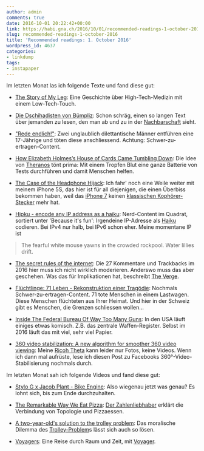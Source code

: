 ```yaml
---
author: admin
comments: true
date: 2016-10-01 20:22:42+00:00
link: https://habi.gna.ch/2016/10/01/recommended-readings-1-october-2016/
slug: recommended-readings-1-october-2016
title: 'Recommended readings: 1. October 2016'
wordpress_id: 4637
categories:
- linkdump
tags:
- instapaper
---
```


Im letzten Monat las ich folgende Texte und fand diese gut:




    
  * [The Story of My Leg](http://www.mensjournal.com/health-fitness/articles/the-story-of-my-leg-exosym-leg-braces-w437795): Eine Geschichte über High-Tech-Medizin mit einem Low-Tech-Touch.

    
  * [Die Dschihadisten von Bümpliz](http://www.woz.ch/-7096): Schon schräg, einen so langen Text über jemanden zu lesen, den man ab und zu in der [Nachbarschaft](http://osm.org/go/0CZwKFCYE?m=) sieht.

    
  * ["Rede endlich!"](http://www.stern.de/7038748.html): Zwei unglaublich dilettantische Männer entführen eine 17-Jährige und töten diese anschliessend. Achtung: Schwer-zu-ertragen-Content.

    
  * [How Elizabeth Holmes’s House of Cards Came Tumbling Down](http://www.vanityfair.com/news/2016/09/elizabeth-holmes-theranos-exclusive): Die Idee von [Theranos](https://theranos.com) tönt prima: Mit einem Tropfen Blut eine ganze Batterie von Tests durchführen und damit Menschen helfen.

    
  * [The Case of the Headphone Hijack](http://www.wooji-juice.com/blog/headphone-hijack.html): Ich fahr' noch eine Weile weiter mit meinem iPhone 5S, das hier ist für all diejenigen, die einen Überbiss bekommen haben, weil das [iPhone 7](http://www.apple.com/iphone-7/) keinen [klassischen Kophörer-Stecker](https://en.wikipedia.org/wiki/Phone_connector_(audio)) mehr hat.

    
  * [Hipku - encode any IP address as a haiku](http://gabrielmartin.net/projects/hipku/): Nerd-Content im Quadrat, sortiert unter 'Because it's fun': Irgendeine IP-Adresse als [Haiku](http://enwp.org/haiku) codieren. Bei IPv4 nur halb, bei IPv6 schon eher. Meine momentane IP ist





<blockquote>
  The fearful white mouse
yawns in the crowded rockpool.
Water lillies drift.</blockquote>






    
  * [The secret rules of the internet](http://www.theverge.com/2016/4/13/11387934/internet-moderator-history-youtube-facebook-reddit-censorship-free-speech): Die 27 Kommentare und Trackbacks im 2016 hier muss ich nicht wirklich moderieren. Anderswo muss das aber geschehen. Was das für Implikationen hat, beschreibt [The Verge](http://www.theverge.com).

    
  * [Flüchtlinge: 71 Leben - Rekonstruktion einer Tragödie](http://www.stern.de/panorama/gesellschaft/fluechtlinge--71-leben---rekonstruktion-einer-tragoedie-7005298.html): Nochmals Schwer-zu-ertragen-Content. 71 tote Menschen in einem Lastwagen. Diese Menschen flüchteten aus Ihrer Heimat. Und hier in der Schweiz gibt es Menschen, die Grenzen schliessen wollen...

    
  * [Inside The Federal Bureau Of Way Too Many Guns](http://www.gq.com/story/inside-federal-bureau-of-way-too-many-guns): In den USA läuft einiges etwas komisch. Z.B. das zentrale Waffen-Register. Selbst im 2016 läuft das mit viel, sehr viel Papier.

    
  * [360 video stabilization: A new algorithm for smoother 360 video viewing](https://code.facebook.com/posts/697469023742261/360-video-stabilization-a-new-algorithm-for-smoother-360-video-viewing/): Meine [Ricoh Theta](https://www.flickr.com/photos/habi/albums/72157670654608450) kann leider nur Fotos, keine Videos. Wenn ich dann mal aufrüste, lese ich diesen Post zu Facebooks 360°-Video-Stabilisierung nochmals durch.



Im letzten Monat sah ich folgende Videos und fand diese gut:


    
  * [Stylo G x Jacob Plant - Bike Engine](https://www.youtube.com/watch?v=T_91Sye6oJg): Also wiegenau jetzt was genau? Es lohnt sich, bis zum Ende durchzuhalten.

    
  * [The Remarkable Way We Eat Pizza](https://www.youtube.com/watch?v=gi-TBlh44gY): [Der Zahlenliebhaber](https://www.youtube.com/channel/UCoxcjq-8xIDTYp3uz647V5A) erklärt die Verbindung von Topologie und Pizzaessen.

    
  * [A two-year-old's solution to the trolley problem](https://www.youtube.com/watch?v=-N_RZJUAQY4): Das moralische Dilemma des [Trolley-Problem](https://de.wikipedia.org/wiki/Trolley-Problem)s lässt sich auch so lösen.

    
  * [Voyagers](https://vimeo.com/171954101): Eine Reise durch Raum und Zeit, mit [Voyager](https://en.wikipedia.org/wiki/Voyager_program).


